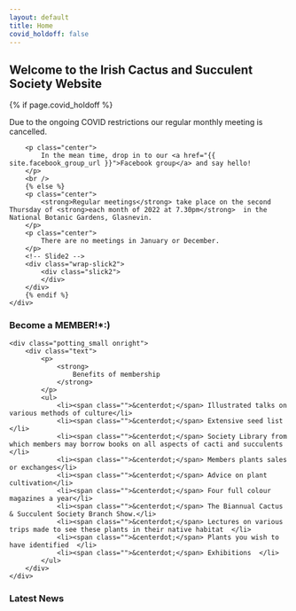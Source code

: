 ```yaml
---
layout: default
title: Home
covid_holdoff: false
---
```

<section class="clearfix index">
    <div id="index_banner">
    </div>
    <h2 class="index_header">
        Welcome to the Irish Cactus and Succulent Society Website
    </h2>
</section>

<!-- Calendar -->
<section class="newproducts clearfix">
    <div class="container">
        {% if page.covid_holdoff %}
        <p class="center">
            Due to the ongoing COVID restrictions our regular monthly meeting is cancelled.
        </p>

        <p class="center">
            In the mean time, drop in to our <a href="{{ site.facebook_group_url }}">Facebook group</a> and say hello!
        </p>
        <br />
        {% else %}
        <p class="center">
            <strong>Regular meetings</strong> take place on the second Thursday of <strong>each month of 2022 at 7.30pm</strong>  in the National Botanic Gardens, Glasnevin.
        </p>
        <p class="center">
            There are no meetings in January or December.
        </p>
        <!-- Slide2 -->
        <div class="wrap-slick2">
            <div class="slick2">
            </div>
        </div>
        {% endif %}
    </div>
</section>

<!-- potting party -->
<section id="" class="potting clearfix">
    <div class="potting_small onleft">
        <div class="text">
            <h3>
                Become a MEMBER!*:)
            </h3>
        </div>
    </div>

    <div class="potting_small onright">
        <div class="text">
            <p>
                <strong>
                    Benefits of membership
                </strong>
            </p>
            <ul>
                <li><span class="">&centerdot;</span> Illustrated talks on various methods of culture</li>
                <li><span class="">&centerdot;</span> Extensive seed list  </li>
                <li><span class="">&centerdot;</span> Society Library from which members may borrow books on all aspects of cacti and succulents </li>
                <li><span class="">&centerdot;</span> Members plants sales or exchanges</li>
                <li><span class="">&centerdot;</span> Advice on plant cultivation</li>
                <li><span class="">&centerdot;</span> Four full colour magazines a year</li>
                <li><span class="">&centerdot;</span> The Biannual Cactus & Succulent Society Branch Show.</li>
                <li><span class="">&centerdot;</span> Lectures on various trips made to see these plants in their native habitat  </li>
                <li><span class="">&centerdot;</span> Plants you wish to have identified  </li>
                <li><span class="">&centerdot;</span> Exhibitions  </li>
            </ul>
        </div>
    </div>
</section>

<section class="stories clearfix">
    <div class="container">
        <h3 class="center">
            Latest News
        </h3>
        <!-- blog post -->
    </div>
</section>
